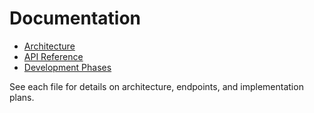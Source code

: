 # Documentation

- [Architecture](ARCHITECTURE.md)
- [API Reference](API.md)
- [Development Phases](phases/)

See each file for details on architecture, endpoints, and implementation plans.
